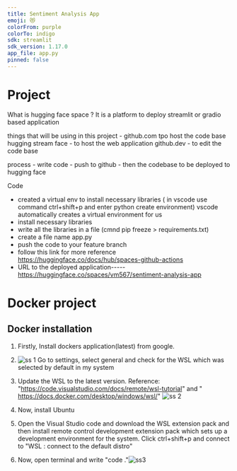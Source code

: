 ```yaml
---
title: Sentiment Analysis App
emoji: 😻
colorFrom: purple
colorTo: indigo
sdk: streamlit
sdk_version: 1.17.0
app_file: app.py
pinned: false
---
```







# Project

What is hugging face space ?
It is a platform to deploy streamlit or gradio based application

things that will be using in this project - 
github.com tpo host the code base
hugging stream face - to host the web application
github.dev - to edit the code base


process - write code - push to github - then the codebase to be deployed to hugging face

Code 
- created a virtual env to install necessary libraries ( in vscode use command ctrl+shift+p  and enter python create environment) vscode automatically creates a virtual environment for us
- install necessary libraries 
- write all the libraries in a file (cmnd  pip  freeze > requirements.txt)
- create a file name app.py
- push the code to your feature branch 
- follow this link for more reference https://huggingface.co/docs/hub/spaces-github-actions
- URL to the deployed application----- https://huggingface.co/spaces/vm567/sentiment-analysis-app

# Docker project

## Docker installation
1. Firstly, Install dockers application(latest) from google.

2. ![ss 1](https://user-images.githubusercontent.com/123666927/227820729-7832d5d6-2d54-41e4-b34f-828c60b0be8c.png)
Go to settings, select general and check for the WSL which was selected by default in my system
3. Update the WSL to the latest version. Reference: "https://code.visualstudio.com/docs/remote/wsl-tutorial" and " https://docs.docker.com/desktop/windows/wsl/"
![ss 2](https://user-images.githubusercontent.com/123666927/227820942-0d349f03-b1db-4fcc-b4fe-b39725a3f6b7.png)

4. Now, install Ubuntu
5. Open the Visual Studio code and download the WSL extension pack and then install remote control development extension pack which sets up a development environment for the system. Click ctrl+shift+p and connect to "WSL : connect to the default distro"
6. Now, open terminal and write "code ."![ss3](https://user-images.githubusercontent.com/123666927/227820667-0c349953-7ff9-49bf-b70b-b603eb58b98a.png)

